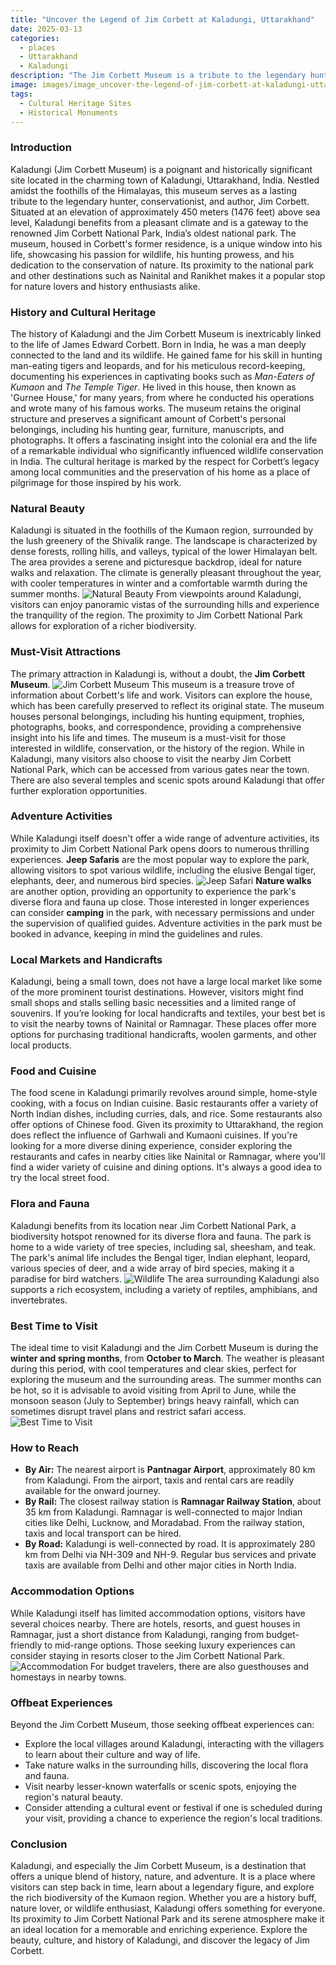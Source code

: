 ```yaml
---
title: "Uncover the Legend of Jim Corbett at Kaladungi, Uttarakhand"
date: 2025-03-13
categories:
  - places
  - Uttarakhand
  - Kaladungi
description: "The Jim Corbett Museum is a tribute to the legendary hunter and conservationist, Jim Corbett. Located in Kaladungi, this museum showcases his life and work, with exhibits on his hunting expeditions, wildlife photography, and conservation efforts. A must-visit for nature lovers and those interested in India's wildlife heritage."
image: images/image_uncover-the-legend-of-jim-corbett-at-kaladungi-uttarakhand.png
tags: 
  - Cultural Heritage Sites
  - Historical Monuments
---
```



### **Introduction**

Kaladungi (Jim Corbett Museum) is a poignant and historically significant site located in the charming town of Kaladungi, Uttarakhand, India. Nestled amidst the foothills of the Himalayas, this museum serves as a lasting tribute to the legendary hunter, conservationist, and author, Jim Corbett. Situated at an elevation of approximately 450 meters (1476 feet) above sea level, Kaladungi benefits from a pleasant climate and is a gateway to the renowned Jim Corbett National Park, India’s oldest national park. The museum, housed in Corbett's former residence, is a unique window into his life, showcasing his passion for wildlife, his hunting prowess, and his dedication to the conservation of nature. Its proximity to the national park and other destinations such as Nainital and Ranikhet makes it a popular stop for nature lovers and history enthusiasts alike.

### **History and Cultural Heritage**

The history of Kaladungi and the Jim Corbett Museum is inextricably linked to the life of James Edward Corbett. Born in India, he was a man deeply connected to the land and its wildlife. He gained fame for his skill in hunting man-eating tigers and leopards, and for his meticulous record-keeping, documenting his experiences in captivating books such as *Man-Eaters of Kumaon* and *The Temple Tiger*. He lived in this house, then known as 'Gurnee House,' for many years, from where he conducted his operations and wrote many of his famous works. The museum retains the original structure and preserves a significant amount of Corbett's personal belongings, including his hunting gear, furniture, manuscripts, and photographs. It offers a fascinating insight into the colonial era and the life of a remarkable individual who significantly influenced wildlife conservation in India. The cultural heritage is marked by the respect for Corbett’s legacy among local communities and the preservation of his home as a place of pilgrimage for those inspired by his work.

### **Natural Beauty**

Kaladungi is situated in the foothills of the Kumaon region, surrounded by the lush greenery of the Shivalik range. The landscape is characterized by dense forests, rolling hills, and valleys, typical of the lower Himalayan belt. The area provides a serene and picturesque backdrop, ideal for nature walks and relaxation. The climate is generally pleasant throughout the year, with cooler temperatures in winter and a comfortable warmth during the summer months. <img src="placeholder_image_natural_beauty.jpg" alt="Natural Beauty"> From viewpoints around Kaladungi, visitors can enjoy panoramic vistas of the surrounding hills and experience the tranquility of the region. The proximity to Jim Corbett National Park allows for exploration of a richer biodiversity.

### **Must-Visit Attractions**

The primary attraction in Kaladungi is, without a doubt, the **Jim Corbett Museum**. <img src="placeholder_image_jim_corbett_museum.jpg" alt="Jim Corbett Museum"> This museum is a treasure trove of information about Corbett's life and work. Visitors can explore the house, which has been carefully preserved to reflect its original state. The museum houses personal belongings, including his hunting equipment, trophies, photographs, books, and correspondence, providing a comprehensive insight into his life and times. The museum is a must-visit for those interested in wildlife, conservation, or the history of the region. While in Kaladungi, many visitors also choose to visit the nearby Jim Corbett National Park, which can be accessed from various gates near the town. There are also several temples and scenic spots around Kaladungi that offer further exploration opportunities.

### **Adventure Activities**

While Kaladungi itself doesn't offer a wide range of adventure activities, its proximity to Jim Corbett National Park opens doors to numerous thrilling experiences. **Jeep Safaris** are the most popular way to explore the park, allowing visitors to spot various wildlife, including the elusive Bengal tiger, elephants, deer, and numerous bird species. <img src="placeholder_image_jeep_safari.jpg" alt="Jeep Safari"> **Nature walks** are another option, providing an opportunity to experience the park's diverse flora and fauna up close. Those interested in longer experiences can consider **camping** in the park, with necessary permissions and under the supervision of qualified guides. Adventure activities in the park must be booked in advance, keeping in mind the guidelines and rules.

### **Local Markets and Handicrafts**

Kaladungi, being a small town, does not have a large local market like some of the more prominent tourist destinations. However, visitors might find small shops and stalls selling basic necessities and a limited range of souvenirs. If you’re looking for local handicrafts and textiles, your best bet is to visit the nearby towns of Nainital or Ramnagar. These places offer more options for purchasing traditional handicrafts, woolen garments, and other local products.

### **Food and Cuisine**

The food scene in Kaladungi primarily revolves around simple, home-style cooking, with a focus on Indian cuisine. Basic restaurants offer a variety of North Indian dishes, including curries, dals, and rice. Some restaurants also offer options of Chinese food. Given its proximity to Uttarakhand, the region does reflect the influence of Garhwali and Kumaoni cuisines. If you're looking for a more diverse dining experience, consider exploring the restaurants and cafes in nearby cities like Nainital or Ramnagar, where you'll find a wider variety of cuisine and dining options. It's always a good idea to try the local street food.

### **Flora and Fauna**

Kaladungi benefits from its location near Jim Corbett National Park, a biodiversity hotspot renowned for its diverse flora and fauna. The park is home to a wide variety of tree species, including sal, sheesham, and teak. The park's animal life includes the Bengal tiger, Indian elephant, leopard, various species of deer, and a wide array of bird species, making it a paradise for bird watchers. <img src="placeholder_image_wildlife.jpg" alt="Wildlife"> The area surrounding Kaladungi also supports a rich ecosystem, including a variety of reptiles, amphibians, and invertebrates.

### **Best Time to Visit**

The ideal time to visit Kaladungi and the Jim Corbett Museum is during the **winter and spring months**, from **October to March**. The weather is pleasant during this period, with cool temperatures and clear skies, perfect for exploring the museum and the surrounding areas. The summer months can be hot, so it is advisable to avoid visiting from April to June, while the monsoon season (July to September) brings heavy rainfall, which can sometimes disrupt travel plans and restrict safari access. <img src="placeholder_image_best_time_to_visit.jpg" alt="Best Time to Visit">

### **How to Reach**

*   **By Air:** The nearest airport is **Pantnagar Airport**, approximately 80 km from Kaladungi. From the airport, taxis and rental cars are readily available for the onward journey.
*   **By Rail:** The closest railway station is **Ramnagar Railway Station**, about 35 km from Kaladungi. Ramnagar is well-connected to major Indian cities like Delhi, Lucknow, and Moradabad. From the railway station, taxis and local transport can be hired.
*   **By Road:** Kaladungi is well-connected by road. It is approximately 280 km from Delhi via NH-309 and NH-9. Regular bus services and private taxis are available from Delhi and other major cities in North India.

### **Accommodation Options**

While Kaladungi itself has limited accommodation options, visitors have several choices nearby. There are hotels, resorts, and guest houses in Ramnagar, just a short distance from Kaladungi, ranging from budget-friendly to mid-range options. Those seeking luxury experiences can consider staying in resorts closer to the Jim Corbett National Park. <img src="placeholder_image_accommodation.jpg" alt="Accommodation"> For budget travelers, there are also guesthouses and homestays in nearby towns.

### **Offbeat Experiences**

Beyond the Jim Corbett Museum, those seeking offbeat experiences can:

*   Explore the local villages around Kaladungi, interacting with the villagers to learn about their culture and way of life.
*   Take nature walks in the surrounding hills, discovering the local flora and fauna.
*   Visit nearby lesser-known waterfalls or scenic spots, enjoying the region's natural beauty.
*   Consider attending a cultural event or festival if one is scheduled during your visit, providing a chance to experience the region's local traditions.

### **Conclusion**

Kaladungi, and especially the Jim Corbett Museum, is a destination that offers a unique blend of history, nature, and adventure. It is a place where visitors can step back in time, learn about a legendary figure, and explore the rich biodiversity of the Kumaon region. Whether you are a history buff, nature lover, or wildlife enthusiast, Kaladungi offers something for everyone. Its proximity to Jim Corbett National Park and its serene atmosphere make it an ideal location for a memorable and enriching experience. Explore the beauty, culture, and history of Kaladungi, and discover the legacy of Jim Corbett.


